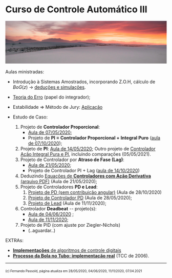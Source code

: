# Curso de Controle Automático III

![cason-asher-Ur7Efx8lBjs-unsplash.jpg](cason-asher-Ur7Efx8lBjs-unsplash.jpg)

Aulas ministradas:

* Introdução à Sistemas Amostrados, incorporando Z.O.H, cálculo de $BoG(z)$ $\rightarrow$ [deduções e simulações](exemplo_1_BoG/intro_exemplo_1a_ordem.html).
* [Teoria do Erro](4_teoria_erros/resumo_teoria_erro.html) (papel do integrador);
* Estabilidade $\Rightarrow$ Método de Jury: [Aplicação](Exemplo_Jury/problema_1.html)
* Estudo de Caso:

  1. Projeto de **Controlador Proporcional**:
     * [Aula de 07/05/2020](aula_07_05_2020.html);
     * Projeto de **PI = Controlador Proporcional + Integral Puro** ([aula de 07/10/2020](2020_2/aula_07_10_2020.html));
  2. Projeto de **PI**: [Aula de 14/05/2020](aula_14_05_2020.html);
     Outro projeto de [Controlador Ação Integral Pura e PI](2021_1/aula_05_05_2021.html), incluindo comparações (05/05/2021).
  3. Projeto de Controlador por **Atraso de Fase (Lag)**:
     * [Aula de 21/05/2020](controlador_Lag.html);
     * Projeto de Controlador PI + Lag ([aula de 14/10/2020](2020_2/aula_14_10_2020.html))
  4. Deduzindo [Equações de **Controladores com Ação Derivativa** (arquivo PDF)](pd_plus_filtro.pdf) (Aula de 21/05/2020);
  5. Projeto de Controladores **PD e Lead**:
     1. [Projeto de PD (sem contribuição angular)](2020_2/aula_28_10_2020.html) (Aula de 28/10/2020)
     2. [Projeto de Controlador PD](projeto_PD_lead_2020.html) (Aula de 28/05/2020);
     3. [Projeto de Lead](lead/lead_ex1.html) (Aula de 11/11/2020);
  6. Controlador **Deadbeat** -- projeto(s): 
     * [Aula de 04/06/2020](deadbeat_08out2019.html) ;
     * [Aula de 11/11/2020](deadbeat/deadbeat_exemplo_1.html);
  7. Projeto de PID (com ajuste por Ziegler-Nichols)
     * (..aguardar..)

EXTRAs:

* [**Implementações** de algoritmos de controle digitais](implementacao_controlador_digital.html)
* [**Processo da Bola no Tubo: implementação real**](implementacao_controle_digital.html) (TCC de 2006).

---

<font size="1"> (c) Fernando Passold, página atualiza em 28/05/2020, 04/06/2020, 11/11/2020, 07.04.2021 </font>